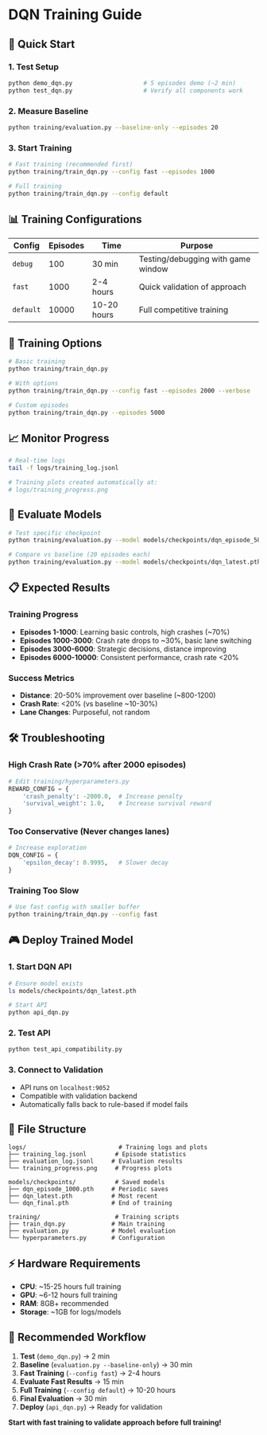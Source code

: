 # DQN Training Guide

## 🚀 Quick Start

### 1. Test Setup
```bash
python demo_dqn.py                    # 5 episodes demo (~2 min)
python test_dqn.py                    # Verify all components work
```

### 2. Measure Baseline
```bash
python training/evaluation.py --baseline-only --episodes 20
```

### 3. Start Training
```bash
# Fast training (recommended first)
python training/train_dqn.py --config fast --episodes 1000

# Full training 
python training/train_dqn.py --config default
```

## 📊 Training Configurations

| Config | Episodes | Time | Purpose |
|--------|----------|------|---------|
| `debug` | 100 | 30 min | Testing/debugging with game window |
| `fast` | 1000 | 2-4 hours | Quick validation of approach |  
| `default` | 10000 | 10-20 hours | Full competitive training |

## 🎯 Training Options

```bash
# Basic training
python training/train_dqn.py

# With options
python training/train_dqn.py --config fast --episodes 2000 --verbose

# Custom episodes
python training/train_dqn.py --episodes 5000
```

## 📈 Monitor Progress

```bash
# Real-time logs
tail -f logs/training_log.jsonl

# Training plots created automatically at:
# logs/training_progress.png
```

## 🔧 Evaluate Models

```bash
# Test specific checkpoint
python training/evaluation.py --model models/checkpoints/dqn_episode_5000.pth

# Compare vs baseline (20 episodes each)
python training/evaluation.py --model models/checkpoints/dqn_latest.pth --episodes 20
```

## 📋 Expected Results

### Training Progress
- **Episodes 1-1000**: Learning basic controls, high crashes (~70%)
- **Episodes 1000-3000**: Crash rate drops to ~30%, basic lane switching  
- **Episodes 3000-6000**: Strategic decisions, distance improving
- **Episodes 6000-10000**: Consistent performance, crash rate <20%

### Success Metrics  
- **Distance**: 20-50% improvement over baseline (~800-1200)
- **Crash Rate**: <20% (vs baseline ~10-30%)
- **Lane Changes**: Purposeful, not random

## 🛠️ Troubleshooting

### High Crash Rate (>70% after 2000 episodes)
```python
# Edit training/hyperparameters.py
REWARD_CONFIG = {
    'crash_penalty': -2000.0,  # Increase penalty
    'survival_weight': 1.0,    # Increase survival reward
}
```

### Too Conservative (Never changes lanes)
```python
# Increase exploration
DQN_CONFIG = {
    'epsilon_decay': 0.9995,   # Slower decay
}
```

### Training Too Slow
```bash
# Use fast config with smaller buffer
python training/train_dqn.py --config fast
```

## 🎮 Deploy Trained Model

### 1. Start DQN API
```bash
# Ensure model exists
ls models/checkpoints/dqn_latest.pth

# Start API
python api_dqn.py
```

### 2. Test API
```bash
python test_api_compatibility.py
```

### 3. Connect to Validation
- API runs on `localhost:9052`
- Compatible with validation backend
- Automatically falls back to rule-based if model fails

## 📁 File Structure

```
logs/                          # Training logs and plots
├── training_log.jsonl        # Episode statistics
├── evaluation_log.jsonl     # Evaluation results  
└── training_progress.png     # Progress plots

models/checkpoints/           # Saved models
├── dqn_episode_1000.pth     # Periodic saves
├── dqn_latest.pth           # Most recent
└── dqn_final.pth            # End of training

training/                     # Training scripts
├── train_dqn.py             # Main training
├── evaluation.py            # Model evaluation
└── hyperparameters.py       # Configuration
```

## ⚡ Hardware Requirements

- **CPU**: ~15-25 hours full training
- **GPU**: ~6-12 hours full training  
- **RAM**: 8GB+ recommended
- **Storage**: ~1GB for logs/models

## 🎯 Recommended Workflow

1. **Test** (`demo_dqn.py`) → 2 min
2. **Baseline** (`evaluation.py --baseline-only`) → 30 min  
3. **Fast Training** (`--config fast`) → 2-4 hours
4. **Evaluate Fast Results** → 15 min
5. **Full Training** (`--config default`) → 10-20 hours
6. **Final Evaluation** → 30 min
7. **Deploy** (`api_dqn.py`) → Ready for validation

**Start with fast training to validate approach before full training!**